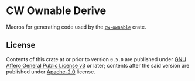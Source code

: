 # CW Ownable Derive

Macros for generating code used by the [`cw-ownable`](https://crates.io/crates/cw-ownable) crate.

## License

Contents of this crate at or prior to version `0.5.0` are published under [GNU Affero General Public License v3](https://github.com/steak-enjoyers/cw-plus-plus/blob/9c8fcf1c95b74dd415caf5602068c558e9d16ecc/LICENSE) or later; contents after the said version are published under [Apache-2.0](../../../LICENSE) license.

